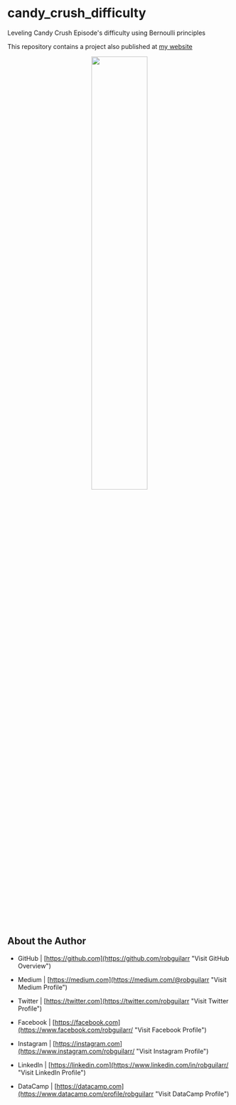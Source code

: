 # candy_crush_difficulty
Leveling Candy Crush Episode's difficulty using Bernoulli principles

This repository contains a project also published at [my website](https://www.robguilar.com/posts/candy_crush_difficulty/ "Visit personal website")


<p align="center">
 <img width="50%" height="50%" src="https://us.v-cdn.net/6030983/uploads/editor/7u/87hxixsdjhul.png">
</p>


## About the Author

- GitHub | [https://github.com](https://github.com/robguilarr "Visit GitHub Overview")

- Medium | [https://medium.com](https://medium.com/@robguilarr "Visit Medium Profile")

- Twitter | [https://twitter.com](https://twitter.com/robguilarr "Visit Twitter Profile")

- Facebook | [https://facebook.com](https://www.facebook.com/robguilarr/ "Visit Facebook Profile")

- Instagram | [https://instagram.com](https://www.instagram.com/robguilarr/ "Visit Instagram Profile")

- LinkedIn | [https://linkedin.com](https://www.linkedin.com/in/robguilarr/ "Visit LinkedIn Profile")

- DataCamp | [https://datacamp.com](https://www.datacamp.com/profile/robguilarr "Visit DataCamp Profile")
